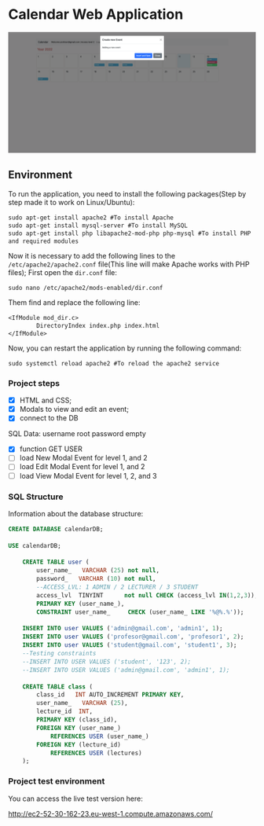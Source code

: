 
# Calendar Web Application

![Add Event](https://github.com/23643studentdorset/Y2S2DevOps-Project/blob/master/screenshot/addEvent.png?raw=true)

## Environment

To run the application, you need to install the following packages(Step by step made it to work on Linux/Ubuntu):

```console
sudo apt-get install apache2 #To install Apache
sudo apt-get install mysql-server #To install MySQL
sudo apt-get install php libapache2-mod-php php-mysql #To install PHP and required modules
```

Now it is necessary to add the following lines to the `/etc/apache2/apache2.conf` file(This line will make Apache works with PHP files);
First open the `dir.conf` file:

```console
sudo nano /etc/apache2/mods-enabled/dir.conf
```

Them find and replace the following line:

```console
<IfModule mod_dir.c>
        DirectoryIndex index.php index.html
</IfModule>
```

Now, you can restart the application by running the following command:

```console
sudo systemctl reload apache2 #To reload the apache2 service
```

### Project steps

- [x] HTML and CSS;
- [x] Modals to view and edit an event;
- [x] connect to the DB

SQL Data: username root password empty

- [x] function GET USER
- [ ] load New Modal Event for level 1, and 2
- [ ] load Edit Modal Event for level 1, and 2
- [ ] load View Modal Event for level 1, 2, and 3

### SQL Structure

Information about the database structure:

```sql
CREATE DATABASE calendarDB;

USE calendarDB; 

    CREATE TABLE user (
        user_name_   VARCHAR (25) not null,
        password_   VARCHAR (10) not null,
        --ACCESS_LVL: 1 ADMIN / 2 LECTURER / 3 STUDENT
        access_lvl  TINYINT      not null CHECK (access_lvl IN(1,2,3)),
        PRIMARY KEY (user_name_),
        CONSTRAINT user_name_     CHECK (user_name_ LIKE '%@%.%'));

    INSERT INTO user VALUES ('admin@gmail.com', 'admin1', 1);
    INSERT INTO user VALUES ('profesor@gmail.com', 'profesor1', 2);
    INSERT INTO user VALUES ('student@gmail.com', 'student1', 3);
    --Testing constraints
    --INSERT INTO USER VALUES ('student', '123', 2);
    --INSERT INTO USER VALUES ('admin@gmail.com', 'admin1', 1);

    CREATE TABLE class (
        class_id   INT AUTO_INCREMENT PRIMARY KEY,
        user_name_   VARCHAR (25),
        lecture_id  INT,
        PRIMARY KEY (class_id),
        FOREIGN KEY (user_name_)
            REFERENCES USER (user_name_)
        FOREIGN KEY (lecture_id)
            REFERENCES USER (lectures)
    );
```

### Project test environment

You can access the live test version here:

<http://ec2-52-30-162-23.eu-west-1.compute.amazonaws.com/>
